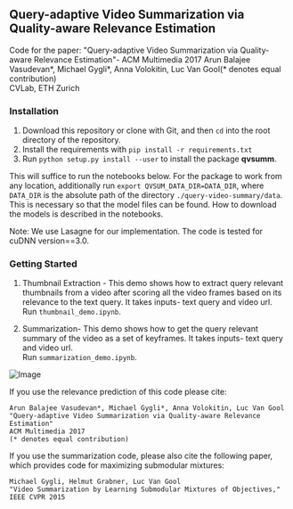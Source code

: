 ## Query-adaptive Video Summarization via Quality-aware Relevance Estimation

Code for the paper:
"Query-adaptive Video Summarization via Quality-aware Relevance Estimation"- ACM Multimedia 2017
Arun Balajee Vasudevan\*, Michael Gygli\*, Anna Volokitin, Luc Van Gool(\* denotes equal contribution)  
CVLab, ETH Zurich

### Installation

1. Download this repository or clone with Git, and then `cd` into the root directory of the repository.
2. Install the requirements with `pip install -r requirements.txt`
3. Run `python setup.py install --user` to install the package __qvsumm__.

This will suffice to run the notebooks below. For the package to work from any 
location, additionally run `export QVSUM_DATA_DIR=DATA_DIR`,
where `DATA_DIR` is the absolute path of the directory `./query-video-summary/data`.
This is necessary so that the model files can be found.
How to download the models is described in the notebooks.

Note: We use Lasagne for our implementation. The code is tested for cuDNN version==3.0.

### Getting Started

1. Thumbnail Extraction - This demo shows how to extract query relevant thumbnails from a video after scoring all the video frames based on its relevance to the text query. It takes inputs- text query and video url.  
Run `thumbnail_demo.ipynb`.

2. Summarization- This demo shows how to get the query relevant summary of the video as a set of keyframes. It takes inputs- text query and video url.  
Run `summarization_demo.ipynb`.

![Image](https://people.ee.ethz.ch/~arunv/images/summ_results.png)

If you use the relevance prediction of this code please cite:
    
    Arun Balajee Vasudevan*, Michael Gygli*, Anna Volokitin, Luc Van Gool
    "Query-adaptive Video Summarization via Quality-aware Relevance Estimation"
    ACM Multimedia 2017
    (* denotes equal contribution)  

If you use the summarization code, please also cite the following paper, 
which provides code for maximizing submodular mixtures:

    Michael Gygli, Helmut Grabner, Luc Van Gool
    "Video Summarization by Learning Submodular Mixtures of Objectives,"
    IEEE CVPR 2015


